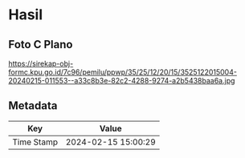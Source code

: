 # Hasil

## Foto C Plano

https://sirekap-obj-formc.kpu.go.id/7c96/pemilu/ppwp/35/25/12/20/15/3525122015004-20240215-011553--a33c8b3e-82c2-4288-9274-a2b5438baa6a.jpg


## Metadata

| Key        | Value               |
| ---------- | ------------------- |
| Time Stamp | 2024-02-15 15:00:29 |



